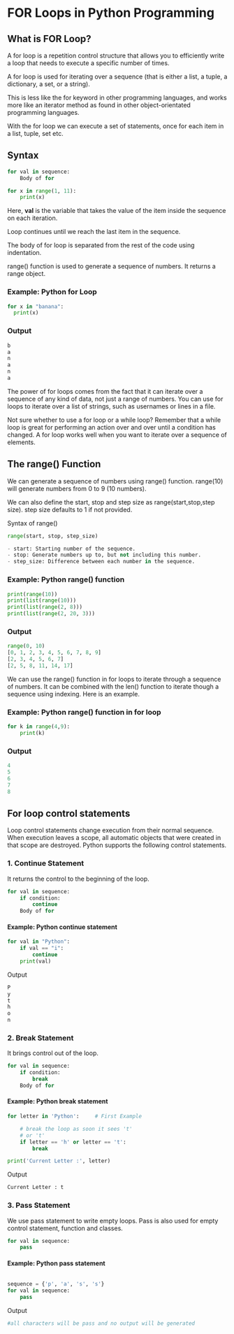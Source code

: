 # FOR Loops in Python Programming

## What is FOR Loop?

A for loop is a repetition control structure that allows you to efficiently write a loop that needs to execute a specific number of times.

A for loop is used for iterating over a sequence (that is either a list, a tuple, a dictionary, a set, or a string).

This is less like the for keyword in other programming languages, and works more like an iterator method as found in other object-orientated programming languages.

With the for loop we can execute a set of statements, once for each item in a list, tuple, set etc.

## Syntax

```python
for val in sequence:
    Body of for

for x in range(1, 11):
    print(x)    
```

Here, **val** is the variable that takes the value of the item inside the sequence on each iteration.

Loop continues until we reach the last item in the sequence.

The body of for loop is separated from the rest of the code using indentation.

range() function is used to generate a sequence of numbers. It returns a range object.

### Example: Python for Loop

```python
for x in "banana":
  print(x)

```

### Output

```python
b
a
n
a
n
a
```

The power of for loops comes from the fact that it can iterate over a sequence of any kind of data, not just a range of numbers. You can use for loops to iterate over a list of strings, such as usernames or lines in a file.

Not sure whether to use a for loop or a while loop? Remember that a while loop is great for performing an action over and over until a condition has changed. A for loop works well when you want to iterate over a sequence of elements.

## The range() Function

We can generate a sequence of numbers using range() function. range(10) will generate numbers from 0 to 9 (10 numbers).

We can also define the start, stop and step size as range(start,stop,step size). step size defaults to 1 if not provided.

Syntax of range()

```python
range(start, stop, step_size)

- start: Starting number of the sequence.
- stop: Generate numbers up to, but not including this number.
- step_size: Difference between each number in the sequence.
```

### Example: Python range() function

```python
print(range(10))
print(list(range(10)))
print(list(range(2, 8)))
print(list(range(2, 20, 3)))
```

### Output

```python
range(0, 10)
[0, 1, 2, 3, 4, 5, 6, 7, 8, 9]
[2, 3, 4, 5, 6, 7]
[2, 5, 8, 11, 14, 17]
```

We can use the range() function in for loops to iterate through a sequence of numbers. It can be combined with the len() function to iterate though a sequence using indexing. Here is an example.

### Example: Python range() function in for loop

```python
for k in range(4,9):
    print(k)
```

### Output

```python
4
5
6
7
8
```

## For loop control statements

Loop control statements change execution from their normal sequence. When execution leaves a scope, all automatic objects that were created in that scope are destroyed. Python supports the following control statements.

### 1. Continue Statement

It returns the control to the beginning of the loop.

```python
for val in sequence:
    if condition:
        continue
    Body of for
```

#### Example: Python continue statement

```python
for val in "Python":
    if val == "i":
        continue
    print(val)
```

Output

```python
P
y
t
h
o
n
```

### 2. Break Statement

It brings control out of the loop.

```python
for val in sequence:
    if condition:
        break
    Body of for
```

#### Example: Python break statement

```python
for letter in 'Python':     # First Example

    # break the loop as soon it sees 't'
    # or 't'
    if letter == 'h' or letter == 't':
        break

print('Current Letter :', letter)
```

Output

```python
Current Letter : t
```

### 3. Pass Statement

We use pass statement to write empty loops. Pass is also used for empty control statement, function and classes.

```python
for val in sequence:
    pass
```

#### Example: Python pass statement

```python

sequence = {'p', 'a', 's', 's'}
for val in sequence:
    pass
```

Output

```python
#all characters will be pass and no output will be generated
```